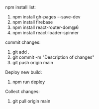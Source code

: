 npm install list:
1. npm install gh-pages --save-dev
2. npm install firebase
3. npm install react-router-dom@6
4. npm install react-loader-spinner

commit changes:
1. git add .
2. git commit -m "Description of changes"
3. git push origin main

Deploy new build:
1. npm run deploy

Collect changes:
1. git pull origin main